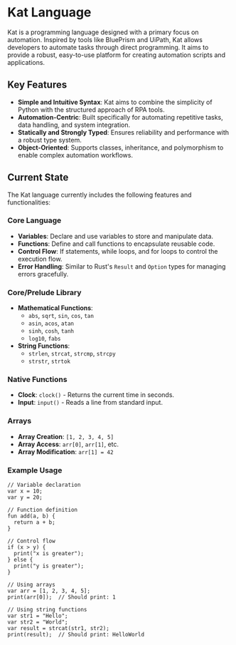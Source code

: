 # Kat Language

Kat is a programming language designed with a primary focus on automation. Inspired by tools like BluePrism and UiPath, Kat allows developers to automate tasks through direct programming. It aims to provide a robust, easy-to-use platform for creating automation scripts and applications.

## Key Features

- **Simple and Intuitive Syntax**: Kat aims to combine the simplicity of Python with the structured approach of RPA tools.
- **Automation-Centric**: Built specifically for automating repetitive tasks, data handling, and system integration.
- **Statically and Strongly Typed**: Ensures reliability and performance with a robust type system.
- **Object-Oriented**: Supports classes, inheritance, and polymorphism to enable complex automation workflows.

## Current State

The Kat language currently includes the following features and functionalities:

### Core Language

- **Variables**: Declare and use variables to store and manipulate data.
- **Functions**: Define and call functions to encapsulate reusable code.
- **Control Flow**: If statements, while loops, and for loops to control the execution flow.
- **Error Handling**: Similar to Rust's `Result` and `Option` types for managing errors gracefully.

### Core/Prelude Library

- **Mathematical Functions**:
  - `abs`, `sqrt`, `sin`, `cos`, `tan`
  - `asin`, `acos`, `atan`
  - `sinh`, `cosh`, `tanh`
  - `log10`, `fabs`
- **String Functions**:
  - `strlen`, `strcat`, `strcmp`, `strcpy`
  - `strstr`, `strtok`

### Native Functions

- **Clock**: `clock()` - Returns the current time in seconds.
- **Input**: `input()` - Reads a line from standard input.

### Arrays

- **Array Creation**: `[1, 2, 3, 4, 5]`
- **Array Access**: `arr[0]`, `arr[1]`, etc.
- **Array Modification**: `arr[1] = 42`

### Example Usage

```kat
// Variable declaration
var x = 10;
var y = 20;

// Function definition
fun add(a, b) {
  return a + b;
}

// Control flow
if (x > y) {
  print("x is greater");
} else {
  print("y is greater");
}

// Using arrays
var arr = [1, 2, 3, 4, 5];
print(arr[0]);  // Should print: 1

// Using string functions
var str1 = "Hello";
var str2 = "World";
var result = strcat(str1, str2);
print(result);  // Should print: HelloWorld
